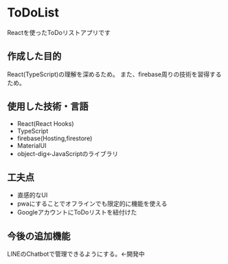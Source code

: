 <h1> ToDoList </h1>
Reactを使ったToDoリストアプリです

<h2>作成した目的</h2>
React(TypeScript)の理解を深めるため。
また、firebase周りの技術を習得するため。

<h2>使用した技術・言語</h2>
<ul>
  <li>React(React Hooks)</li>
  <li>TypeScript</li>
  <li>firebase(Hosting,firestore)</li>
  <li>MaterialUI</li>
  <li>object-dig←JavaScriptのライブラリ</li>
</ul>

<h2>工夫点</h2>
<ul>
  <li>直感的なUI</li>
  <li>pwaにすることでオフラインでも限定的に機能を使える</li>
  <li>GoogleアカウントにToDoリストを紐付けた</li>
</ul>

<h2>今後の追加機能</h2>
LINEのChatbotで管理できるようにする。←開発中

